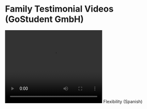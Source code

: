 # Family Testimonial Videos (GoStudent GmbH)

<video width="320" height="240" controls loop=" ">
<source src="https://github.com/liam-clowes/gs_ft/raw/main/assets/ESP_Perf_GS_FB_Video_withsub_CTA_music_Testimonials_9x16_Flexibility_.mp4">
</video> Flexibility (Spanish)
